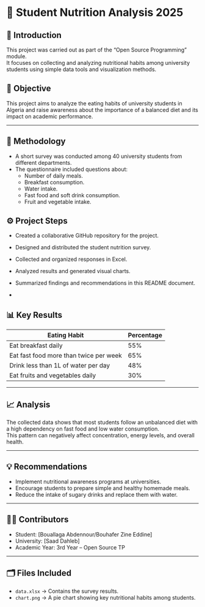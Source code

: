 # 🥗 Student Nutrition Analysis 2025

## 🧩 Introduction
This project was carried out as part of the “Open Source Programming” module.  
It focuses on collecting and analyzing nutritional habits among university students using simple data tools and visualization methods.


## 🎯 Objective
This project aims to analyze the eating habits of university students in Algeria and raise awareness about the importance of a balanced diet and its impact on academic performance.

---

## 🧠 Methodology
- A short survey was conducted among 40 university students from different departments.
- The questionnaire included questions about:
  - Number of daily meals.
  - Breakfast consumption.
  - Water intake.
  - Fast food and soft drink consumption.
  - Fruit and vegetable intake.

## ⚙️ Project Steps

- Created a collaborative GitHub repository for the project.


- Designed and distributed the student nutrition survey.


- Collected and organized responses in Excel.


- Analyzed results and generated visual charts.


- Summarized findings and recommendations in this README document.

- 

## 📊 Key Results
| Eating Habit | Percentage |
|---------------|-------------|
| Eat breakfast daily | 55% |
| Eat fast food more than twice per week | 65% |
| Drink less than 1L of water per day | 48% |
| Eat fruits and vegetables daily | 30% |

---

## 📈 Analysis
The collected data shows that most students follow an unbalanced diet with a high dependency on fast food and low water consumption.  
This pattern can negatively affect concentration, energy levels, and overall health.

---

## 💡 Recommendations
- Implement nutritional awareness programs at universities.  
- Encourage students to prepare simple and healthy homemade meals.  
- Reduce the intake of sugary drinks and replace them with water.  

---

## 👩‍🔬 Contributors
- Student: [Bouallaga Abdennour/Bouhafer Zine Eddine] 
- University: [Saad Dahleb]  
- Academic Year: 3rd Year – Open Source TP  

---

## 🗂 Files Included
- `data.xlsx` → Contains the survey results.  
- `chart.png` → A pie chart showing key nutritional habits among students.
